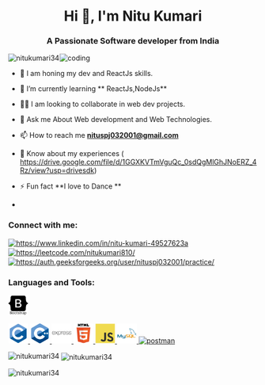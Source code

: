 <h1 align="center">Hi 👋, I'm Nitu Kumari</h1>
<h3 align="center">A Passionate  Software developer from India</h3>

<img align="right" alt="coding" width="400" src="https://user-images.githubusercontent.com/77008381/145186736-1d1a4508-60a3-4169-acb7-ede41a7c85d6.png">

<p align="left"> <img src="https://komarev.com/ghpvc/?username=nitukumari34&label=Profile%20views&color=0e75b6&style=flat" alt="nitukumari34" /> </p>

- 🔭 I am honing my dev and ReactJs skills.

- 🌱 I’m currently learning ** ReactJs,NodeJs**
- 👯‍♀️  I am looking to collaborate in web dev projects.
- 💬 Ask me About Web development and Web Technologies.

- 📫 How to reach me **nituspj032001@gmail.com**

- 📄 Know about my experiences ( https://drive.google.com/file/d/1GGXKVTmVguQc_0sdQgMlGhJNoERZ_4Rz/view?usp=drivesdk)

- ⚡ Fun fact **I love to Dance **
- 
<h3 align="left">Connect with me:</h3>
<p align="left">
<a href="https://www.linkedin.com/in/nitu-kumari-49527623a" target="blank"><img align="center" src="https://raw.githubusercontent.com/rahuldkjain/github-profile-readme-generator/master/src/images/icons/Social/linked-in-alt.svg" alt="https://www.linkedin.com/in/nitu-kumari-49527623a" height="30" width="40" /></a>
<a href="https://leetcode.com/Nitukumari810/" target="blank"><img align="center" src="https://raw.githubusercontent.com/rahuldkjain/github-profile-readme-generator/master/src/images/icons/Social/leet-code.svg" alt="https://leetcode.com/nitukumari810/" height="30" width="40" /></a>
<a href="https://auth.geeksforgeeks.org/user/https://auth.geeksforgeeks.org/user/nituspj032001/practice/" target="blank"><img align="center" src="https://raw.githubusercontent.com/rahuldkjain/github-profile-readme-generator/master/src/images/icons/Social/geeks-for-geeks.svg" alt="https://auth.geeksforgeeks.org/user/nituspj032001/practice/" height="30" width="40" /></a>
  <a href="https://www.hackerrank.com/profile/nituspj032001"></a>
</p>

<h3 align="left">Languages and Tools:</h3>
<img src="https://raw.githubusercontent.com/devicons/devicon/master/icons/bootstrap/bootstrap-plain-wordmark.svg" alt="bootstrap" width="40" height="40"/> </a> <a href="https://www.cprogramming.com/" target="_blank" rel="noreferrer"> 
  
  <img src="https://raw.githubusercontent.com/devicons/devicon/master/icons/c/c-original.svg" alt="c" width="40" height="40"/> </a> <a href="https://www.w3schools.com/cpp/" target="_blank" rel="noreferrer"> <img src="https://raw.githubusercontent.com/devicons/devicon/master/icons/cplusplus/cplusplus-original.svg" alt="cplusplus" width="40" height="40"/> </a> <a href="https://www.w3schools.com/css/" target="_blank" rel="noreferrer"> <img src="https://raw.githubusercontent.com/devicons/devicon/master/icons/express/express-original-wordmark.svg" alt="express" width="40" height="40"/> </a> <a href="https://www.w3.org/html/" target="_blank" rel="noreferrer"> <img src="https://raw.githubusercontent.com/devicons/devicon/master/icons/html5/html5-original-wordmark.svg" alt="html5" width="40" height="40"/> </a> <a href="https://developer.mozilla.org/en-US/docs/Web/JavaScript" target="_blank" rel="noreferrer"> <img src="https://raw.githubusercontent.com/devicons/devicon/master/icons/javascript/javascript-original.svg" alt="javascript" width="40" height="40"/> </a> <a href="https://www.mysql.com/" target="_blank" rel="noreferrer"> <img src="https://raw.githubusercontent.com/devicons/devicon/master/icons/mysql/mysql-original-wordmark.svg" alt="mysql" width="40" height="40"/> </a> <a href="https://nodejs.org" target="_blank" rel="noreferrer">  <img src="https://www.vectorlogo.zone/logos/getpostman/getpostman-icon.svg" alt="postman" width="40" height="40"/> </a> </p>

<p><img align="left" src="https://github-readme-stats.vercel.app/api/top-langs?username=nitukumari34&show_icons=true&locale=en&layout=compact" alt="nitukumari34" /></p>

<p>&nbsp;<img align="center" src="https://github-readme-stats.vercel.app/api?username=nitukumari34&show_icons=true&locale=en" alt="nitukumari34" /></p>

<p><img align="center" src="https://github-readme-streak-stats.herokuapp.com/?user=nitukumari34&" alt="nitukumari34" /></p>
